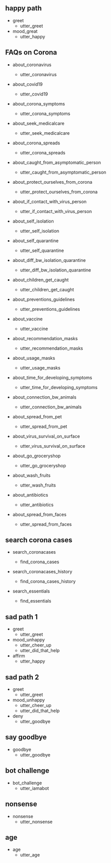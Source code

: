 ## happy path
* greet
  - utter_greet
* mood_great
  - utter_happy

## FAQs on Corona
* about_coronavirus
  - utter_coronavirus

* about_covid19
  - utter_covid19
 
* about_corona_symptoms
  - utter_corona_symptoms

* about_seek_medicalcare
  - utter_seek_medicalcare
  
* about_corona_spreads
  - utter_corona_spreads

* about_caught_from_asymptomatic_person
  - utter_caught_from_asymptomatic_person

* about_protect_ourselves_from_corona
  - utter_protect_ourselves_from_corona

* about_if_contact_with_virus_person
  - utter_if_contact_with_virus_person

* about_self_isolation
  - utter_self_isolation

* about_self_quarantine
  - utter_self_quarantine

* about_diff_bw_isolation_quarantine
  - utter_diff_bw_isolation_quarantine

* about_children_get_caught
  - utter_children_get_caught

* about_preventions_guidelines
  - utter_preventions_guidelines

* about_vaccine
  - utter_vaccine

* about_recommendation_masks
  - utter_recommendation_masks

* about_usage_masks
  - utter_usage_masks

* about_time_for_developing_symptoms
  - utter_time_for_developing_symptoms

* about_connection_bw_animals
  - utter_connection_bw_animals

* about_spread_from_pet
  - utter_spread_from_pet

* about_virus_survival_on_surface
  - utter_virus_survival_on_surface

* about_go_groceryshop
  - utter_go_groceryshop

* about_wash_fruits
  - utter_wash_fruits

* about_antibiotics
  - utter_antibiotics

* about_spread_from_faces
  - utter_spread_from_faces


## search corona cases
* search_coronacases
  - find_corona_cases

* search_coronacases_history
  - find_corona_cases_history

* search_essentials
  - find_essentials

## sad path 1
* greet
  - utter_greet
* mood_unhappy
  - utter_cheer_up
  - utter_did_that_help
* affirm
  - utter_happy

## sad path 2
* greet
  - utter_greet
* mood_unhappy
  - utter_cheer_up
  - utter_did_that_help
* deny
  - utter_goodbye

## say goodbye
* goodbye
  - utter_goodbye

## bot challenge
* bot_challenge
  - utter_iamabot

## nonsense
* nonsense
  - utter_nonsense

## age
* age
  - utter_age

